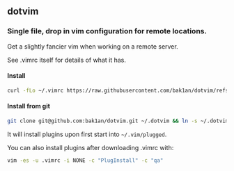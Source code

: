 ## dotvim

### Single file, drop in vim configuration for remote locations.

Get a slightly fancier vim when working on a remote server.

See .vimrc itself  for details of what it has.

#### Install

```bash
curl -fLo ~/.vimrc https://raw.githubusercontent.com/bak1an/dotvim/refs/heads/master/.vimrc
```

#### Install from git

```bash
git clone git@github.com:bak1an/dotvim.git ~/.dotvim && ln -s ~/.dotvim/.vimrc ~/.vimrc
```

It will install plugins upon first start into `~/.vim/plugged`.

You can also install plugins after downloading .vimrc with:

```bash
vim -es -u .vimrc -i NONE -c "PlugInstall" -c "qa"
```
